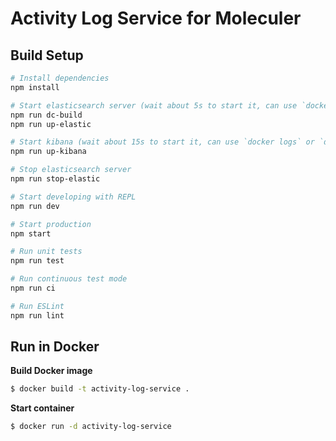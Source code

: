 # Activity Log Service for Moleculer

## Build Setup

``` bash
# Install dependencies
npm install

# Start elasticsearch server (wait about 5s to start it, can use `docker logs` or `docker attach` to inspect)
npm run dc-build
npm run up-elastic

# Start kibana (wait about 15s to start it, can use `docker logs` or `docker attach` to inspect)
npm run up-kibana

# Stop elasticsearch server
npm run stop-elastic

# Start developing with REPL
npm run dev

# Start production
npm start

# Run unit tests
npm run test

# Run continuous test mode
npm run ci

# Run ESLint
npm run lint
```

## Run in Docker

**Build Docker image**
```bash
$ docker build -t activity-log-service .
```

**Start container**
```bash
$ docker run -d activity-log-service
```

